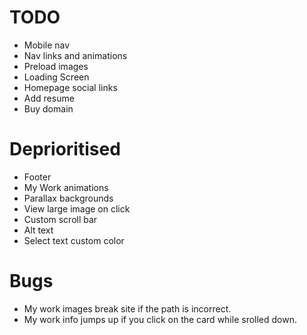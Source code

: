 # TODO
- Mobile nav
- Nav links and animations
- Preload images
- Loading Screen
- Homepage social links
- Add resume
- Buy domain

# Deprioritised
- Footer
- My Work animations
- Parallax backgrounds
- View large image on click
- Custom scroll bar
- Alt text
- Select text custom color

# Bugs
- My work images break site if the path is incorrect.
- My work info jumps up if you click on the card while srolled down.